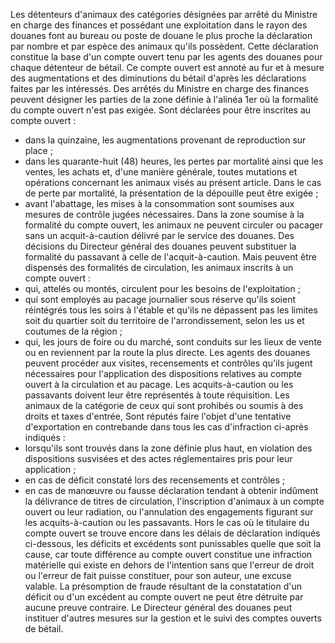 Les détenteurs d'animaux des catégories désignées par
arrêté du Ministre en charge des finances et possédant une exploitation
dans le rayon des douanes font au bureau ou poste de douane le plus
proche la déclaration par nombre et par espèce des animaux qu'ils
possèdent.
Cette déclaration constitue la base d'un compte ouvert tenu par les
agents des douanes pour chaque détenteur de bétail. Ce compte ouvert est
annoté au fur et à mesure des augmentations et des diminutions du bétail
d'après les déclarations faites par les intéressés.
Des arrêtés du Ministre en charge des finances peuvent désigner les
parties de la zone définie à l'alinéa 1er  où la formalité du compte
ouvert n'est pas exigée.
Sont déclarées pour être inscrites au compte ouvert :
- dans la quinzaine, les augmentations provenant de reproduction sur
place ;
- dans les quarante-huit (48) heures, les pertes par mortalité ainsi que
les ventes, les achats et, d'une manière générale, toutes mutations et
opérations concernant les animaux visés au présent article. Dans le
cas de perte par mortalité, la présentation de la dépouille peut être
exigée ;
- avant l'abattage, les mises à la consommation sont soumises aux
mesures de contrôle jugées nécessaires.
Dans la zone soumise à la formalité du compte ouvert, les animaux ne
peuvent circuler ou pacager sans un acquit-à-caution délivré par le
service des douanes. Des décisions du Directeur général des douanes
peuvent substituer la formalité du passavant à celle de
l'acquit-à-caution.
Mais peuvent être dispensés des formalités de circulation, les animaux
inscrits à un compte ouvert :
- qui, attelés ou montés, circulent pour les besoins de l'exploitation
;
- qui sont employés au pacage journalier sous réserve qu'ils soient
réintégrés tous les soirs à l'étable et qu'ils ne dépassent pas les
limites soit du quartier soit du territoire de l'arrondissement, selon
les us et coutumes de la région ;
- qui, les jours de foire ou du marché, sont conduits sur les lieux de
vente ou en reviennent par la route la plus directe.
Les agents des douanes peuvent procéder aux visites, recensements et
contrôles qu'ils jugent nécessaires pour l'application des
dispositions relatives au compte ouvert à la circulation et au pacage.
Les acquits-à-caution ou les passavants doivent leur être représentés à
toute réquisition.
Les animaux de la catégorie de ceux qui sont prohibés ou soumis à des
droits et taxes d'entrée,
Sont réputés faire l'objet d'une tentative
d'exportation en contrebande dans tous les cas d'infraction ci-après
indiqués :
- lorsqu'ils sont trouvés dans la zone définie plus haut, en violation
des dispositions susvisées et des actes réglementaires pris pour leur
application ;
- en cas de déficit constaté lors des recensements et contrôles ;
- en cas de manœuvre ou fausse déclaration tendant à obtenir indûment la
délivrance de titres de circulation, l'inscription d'animaux à un
compte ouvert ou leur radiation, ou l'annulation des engagements
figurant sur les acquits-à-caution ou les passavants.
Hors le cas où le titulaire du compte ouvert se trouve encore dans les
délais de déclaration indiqués ci-dessous, les déficits et excédents
sont punissables quelle que soit la cause, car toute différence au
compte ouvert constitue une infraction matérielle qui existe en dehors
de l'intention sans que l'erreur de droit ou l'erreur de fait puisse
constituer, pour son auteur, une excuse valable.
La présomption de fraude résultant de la constatation d'un déficit ou
d'un excédent au compte ouvert ne peut être détruite par aucune preuve
contraire.
Le Directeur général des douanes peut instituer d'autres mesures sur la
gestion et le suivi des comptes ouverts de bétail.